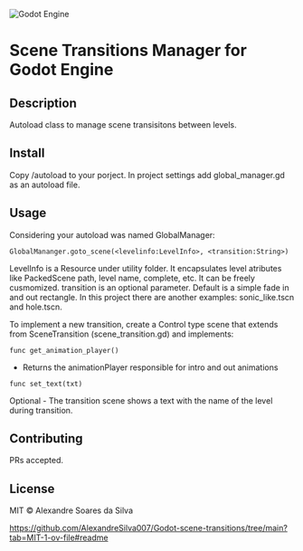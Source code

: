 ![Godot Engine](https://img.shields.io/badge/GODOT-%23FFFFFF.svg?style=for-the-badge&logo=godot-engine)
# Scene Transitions Manager for Godot Engine

## Description
Autoload class to manage scene transisitons between levels. 

## Install
Copy /autoload to your porject. In project settings add global_manager.gd as an autoload file. 

## Usage
Considering your autoload was named GlobalManager:
```
GlobalMananger.goto_scene(<levelinfo:LevelInfo>, <transition:String>)
```
LevelInfo is a Resource under utility folder. It encapsulates level atributes like PackedScene path, level name, complete, etc. It can be freely cusmomized.
transition is an optional parameter. Default is a simple fade in and out rectangle.
In this project there are another examples: sonic_like.tscn and hole.tscn.

To implement a new transition, create a Control type scene that extends from SceneTransition (scene_transition.gd) and implements:
```
func get_animation_player()
```
- Returns the animationPlayer responsible for intro and out animations

```
func set_text(txt)  
```
Optional - The transition scene shows a text with the name of the level during transition.

## Contributing
PRs accepted.

## License
MIT © Alexandre Soares da Silva

https://github.com/AlexandreSilva007/Godot-scene-transitions/tree/main?tab=MIT-1-ov-file#readme
